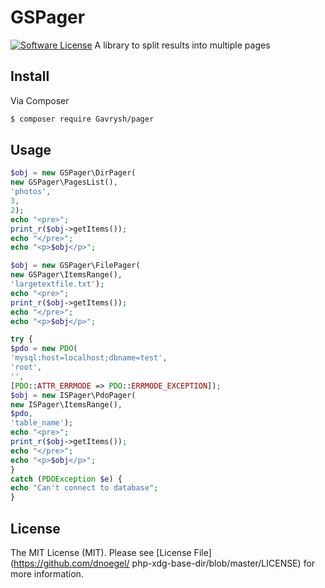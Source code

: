 # GSPager
[![Software License](https://img.shields.io/badge/license-MIT-brightgreen.svg?style=flat-square)](LICENSE.md)
A library to split results into multiple pages
## Install
Via Composer
``` bash
$ composer require Gavrysh/pager
```
## Usage
``` php
$obj = new GSPager\DirPager(
new GSPager\PagesList(),
'photos',
3,
2);
echo "<pre>";
print_r($obj->getItems());
echo "</pre>";
echo "<p>$obj</p>";
```
``` php
$obj = new GSPager\FilePager(
new GSPager\ItemsRange(),
'largetextfile.txt');
echo "<pre>";
print_r($obj->getItems());
echo "</pre>";
echo "<p>$obj</p>";
```
``` php
try {
$pdo = new PDO(
'mysql:host=localhost;dbname=test',
'root',
'',
[PDO::ATTR_ERRMODE => PDO::ERRMODE_EXCEPTION]);
$obj = new ISPager\PdoPager(
new ISPager\ItemsRange(),
$pdo,
'table_name');
echo "<pre>";
print_r($obj->getItems());
echo "</pre>";
echo "<p>$obj</p>";
}
catch (PDOException $e) {
echo "Can't connect to database";
}
```
## License
The MIT License (MIT). Please see [License File](https://github.com/dnoegel/
php-xdg-base-dir/blob/master/LICENSE) for more information.